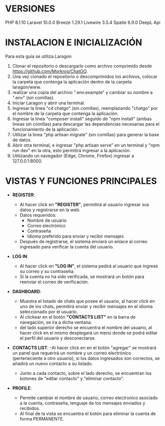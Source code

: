 # VERSIONES
PHP 8.1.10
Laravel 10.0.0
Breeze 1.29.1
Livewire 3.5.4
Spatie 6.9.0
DeepL Api 

# INSTALACION E INICIALIZACIÓN
Para esta guía se utiliza Laragon 
1. Clonar el repositorio o descargarlo como archivo comprimido desde https://github.com/Morkros/ChatGO.
2. Una vez clonado el repositorio o descomprimidos los archivos, colocar la carpeta que contenga la aplicación dentro de la carpeta laragon/www.
3. realizar una copia del archivo ".env.example" y cambiar su nombre a ".env" (sin comillas).
4. Iniciar Laragon y abrir una terminal.
5. Ingresar la linea "cd chatgo" (sin comillas), reemplazando "chatgo" por el nombre de la carpeta que contenga la aplicación.
6. Ingresar la linea "composer install" seguido de "npm install" (ambas lineas sin comillas) para descargar las dependencias necesarias para el funcionamiento de la aplicación.
7. Utilizar la linea "php artisan migrate" (sin comillas) para generar la base de datos.
8. Abrir otra terminal, e ingresar "php artisan serve" en un terminal y "npm run dev" en la otra, esto permitirá ingresar a la aplicación.
9. Utilizando un navegador (Edge, Chrome, Firefox) ingresar a 127.0.0.1:8000.

# VISTAS Y FUNCIONES PRINCIPALES
- **REGISTER**:
  - Al hacer click en **"REGISTER"**, permitirá al usuario ingresar sus datos y registrarse en la web.
  - Datos requeridos:
    - Nombre de usuario
    - Correo electrónico
    - Contraseña
    - Idioma preferido para enviar y recibir mensajes
  - Después de registrarse, el sistema enviará un enlace al correo ingresado para verificar la cuenta del usuario.

- **LOG IN**:
  - Al hacer click en **"LOG IN"**, el sistema pedirá al usuario que ingrese su correo y su contraseña.
  - Si la cuenta no ha sido verificada, se mostrará un botón para reenviar el correo de verificación.

- **DASHBOARD**:
  - Muestra el listado de chats que posee el usuario, al hacer click en uno de los chats, permitirá enviar y recibir mensajes en el idioma seleccionado por el usuario.
  - Al clickear en el botón **"CONTACTS LIST"** en la barra de navegación, se ira a dicha ventana.
  - del lado superior derecho se encuentra el nombre del usuario, al hacer click en el mismo desplegará un menú donde se podrá editar el perfil del usuario y desconectarse.

- **CONTACTS LIST**:
  -Al hacer click en en el botón "agregar" se mostrará un panel que requerirá un nombre y un correo electrónico (perteneciente a otro usuario), si los datos ingresados son correctos, se añadirá un nuevo contacto a su listado.
  - Junto a cada contacto, sobre el lado derecho, se encuentran los botones de "editar contacto" y "eliminar contacto".

- **PROFILE**:
  - Permite cambiar el nombre de usuario, correo electronico asociado a la cuenta, contraseña, lenguaje de los mensajes enviados y recibidos.
  - Al final de la vista se encuentra el botón para eliminar la cuenta de forma PERMANENTE.


